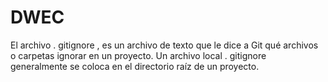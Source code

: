 # DWEC

El archivo . gitignore , es un archivo de texto que le dice a Git qué archivos o carpetas ignorar en un proyecto. Un archivo local . gitignore generalmente se coloca en el directorio raíz de un proyecto.

